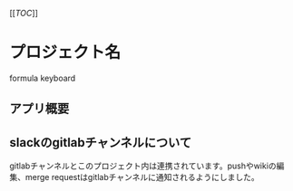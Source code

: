 [[_TOC_]]

# プロジェクト名

formula keyboard

## アプリ概要


## slackのgitlabチャンネルについて
gitlabチャンネルとこのプロジェクト内は連携されています。pushやwikiの編集、merge requestはgitlabチャンネルに通知されるようにしました。 
